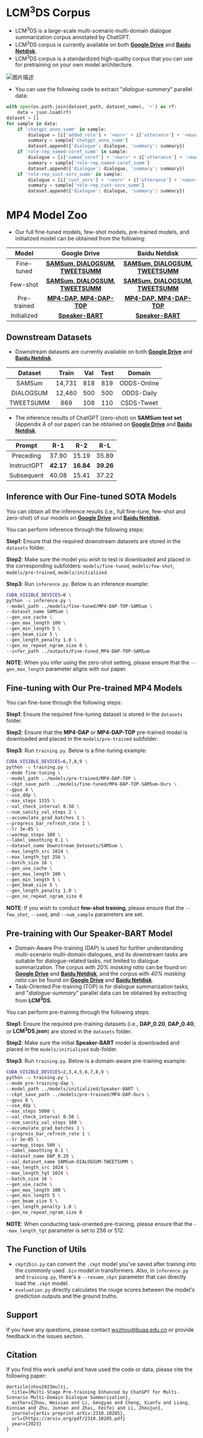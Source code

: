 # LCM<sup>3</sup>DS Corpus
- LCM<sup>3</sup>DS is a large-scale multi-scenario multi-domain dialogue summarization corpus annotated by ChatGPT.
- LCM<sup>3</sup>DS corpus is currently available on both [**Google Drive**](https://drive.google.com/file/d/1ZtuLcSJKlWJRNdPL8rlo0a2NCbcmDwq-/view?usp=sharing) and [**Baidu Netdisk**](https://pan.baidu.com/s/10oEgcjp2htMSIqz8GWc_kQ?pwd=fy5q).
- LCM<sup>3</sup>DS corpus is a standardized high-quality corpus that you can use for pretraining on your own model architecture.

![图片描述](data_stats.png)

- You can use the following code to extract "*dialogue-summary*" parallel data:
```python
with open(os.path.join(dataset_path, dataset_name), 'r') as rf:
    data = json.load(rf)
dataset = []
for sample in data:
    if 'chatgpt_anno_summ' in sample:
        dialogue = [i['added_role'] + '<eor>' + i['utterance'] + '<eou>' for i in sample['dialogue']]
        summary = sample['chatgpt_anno_summ']
        dataset.append({'dialogue': dialogue, 'summary': summary})
    if 'role-rep_named-coref_summ' in sample:
        dialogue = [i['named_coref'] + '<eor>' + i['utterance'] + '<eou>' for i in sample['dialogue']]
        summary = sample['role-rep_named-coref_summ']
        dataset.append({'dialogue': dialogue, 'summary': summary})
    if 'role-rep_cust-serv_summ' in sample:
        dialogue = [i['cust_serv'] + '<eor>' + i['utterance'] + '<eou>' for i in sample['dialogue']]
        summary = sample['role-rep_cust-serv_summ']
        dataset.append({'dialogue': dialogue, 'summary': summary})
```

# MP4 Model Zoo
- Our full fine-tuned models, few-shot models, pre-trained models, and initialized model can be obtained from the following:

|Model|Google Drive|Baidu Netdisk|
|:---:|:---:|:---:|
| Fine-tuned | [**SAMSum, DIALOGSUM, TWEETSUMM**](https://drive.google.com/file/d/1hoSk-OrfGtcfc4qMfhX6yRFUFWAgLQXX/view?usp=sharing) | [**SAMSum, DIALOGSUM, TWEETSUMM**](https://pan.baidu.com/s/1aR7p4dd6Za9c4f0eB6Kdbg?pwd=tyf3) |
| Few-shot | [**SAMSum, DIALOGSUM, TWEETSUMM**](https://drive.google.com/file/d/1j7Hy58J5Cf03iBg0mYGsMGggyhK95KBW/view?usp=sharing) | [**SAMSum, DIALOGSUM, TWEETSUMM**](https://pan.baidu.com/s/10GVmjAIg-CWXtdd09s27zQ?pwd=mp2v) |
| Pre-trained | [**MP4-DAP, MP4-DAP-TOP**](https://drive.google.com/file/d/14o5V-rhoXKefTrtxZVV1ej4rQtlyRF8p/view?usp=sharing) | [**MP4-DAP, MP4-DAP-TOP**](https://pan.baidu.com/s/1rTnK1Gk78uNPy9n-oyXliA?pwd=d6sf) |
| Initialized | [**Speaker-BART**](https://drive.google.com/file/d/17sXx8fgRhRNWw1K1nr5o4AsBv4kwASnm/view?usp=sharing) | [**Speaker-BART**](https://pan.baidu.com/s/1LAv01Y71jcM8oBAAjm4K2A?pwd=u9d4) |

## Downstream Datasets
- Downstream datasets are currently available on both [**Google Drive**](https://drive.google.com/file/d/1riZX1yraagpgLIKf5YexuGXqmIa9O0DL/view?usp=sharing) and [**Baidu Netdisk**](https://pan.baidu.com/s/142DGWCutzOSwzYDk9ma-qg?pwd=n8rj).

|Dataset|Train|Val|Test|Domain|
|:---:|:---:|:---:|:---:|:---:|
| SAMSum | 14,731 | 818 | 819 | ODDS-Online |
| DIALOGSUM | 12,460 | 500 | 500 | ODDS-Daily |
| TWEETSUMM | 869 | 108 | 110 | CSDS-Tweet |

- The inference results of ChatGPT (zero-shot) on **SAMSum test set** (Appendix A of our paper) can be obtained on [**Google Drive**](https://drive.google.com/file/d/1Kr54RJHBe1czkFJjgDI3CbRQdjH8IxHa/view?usp=sharing) and [**Baidu Netdisk**](https://pan.baidu.com/s/14afZGYldAu0-X7uC8d31uA?pwd=9et9).

|Prompt|R-1|R-2|R-L|
|:---:|:---:|:---:|:---:|
| Preceding | 37.90 | 15.19 | 35.89 |
| InstructGPT | **42.17** | **16.84** | **39.26** |
| Subsequent | 40.08 | 15.41 | 37.22 |

## Inference with Our Fine-tuned SOTA Models
You can obtain all the inference results (i.e., full fine-tune, few-shot and zero-shot) of our models on [**Google Drive**](https://drive.google.com/file/d/1QhzdixA_HwRrCJ-IyKhHuKKLRv8Rg1pz/view?usp=sharing) and [**Baidu Netdisk**](https://pan.baidu.com/s/1ajEgJoyErx7bODhQBP-gsg?pwd=rdwi).

You can perform inference through the following steps:

**Step1**: Ensure that the required downstream datasets are stored in the `datasets` folder.

**Step2**: Make sure the model you wish to test is downloaded and placed in the corresponding subfolders: `models/fine-tuned`, `models/few-shot`, `models/pre-trained`, `models/initialized`.

**Step3**: Run `inference.py`. Below is an inference example:

```bash
CUDA_VISIBLE_DEVICES=0 \
python -u inference.py \
--model_path ../models/fine-tuned/MP4-DAP-TOP-SAMSum \
--dataset_name SAMSum \
--gen_use_cache \
--gen_max_length 100 \
--gen_min_length 5 \
--gen_beam_size 5 \
--gen_length_penalty 1.0 \
--gen_no_repeat_ngram_size 0 \
--infer_path ../outputs/Fine-tuned_MP4-DAP-TOP-SAMSum
```

**NOTE**: When you infer using the zero-shot setting, please ensure that the `--gen_max_length` parameter aligns with our paper.

## Fine-tuning with Our Pre-trained MP4 Models
You can fine-tune through the following steps:

**Step1**: Ensure the required fine-tuning dataset is stored in the `datasets` folder.

**Step2**: Ensure that the **MP4-DAP** or **MP4-DAP-TOP** pre-trained model is downloaded and placed in the `models/pre-trained` subfolder.

**Step3**: Run `training.py`. Below is a fine-tuning example:

```bash
CUDA_VISIBLE_DEVICES=6,7,8,9 \
python -u training.py \
--mode fine-tuning \
--model_path ../models/pre-trained/MP4-DAP-TOP \
--ckpt_save_path ../models/fine-tuned/MP4-DAP-TOP-SAMSum-Ours \
--gpus 4 \
--use_ddp \
--max_steps 1155 \
--val_check_interval 0.50 \
--num_sanity_val_steps 2 \
--accumulate_grad_batches 1 \
--progress_bar_refresh_rate 1 \
--lr 3e-05 \
--warmup_steps 100 \
--label_smoothing 0.1 \
--dataset_name Downstream_Datasets/SAMSum \
--max_length_src 1024 \
--max_length_tgt 256 \
--batch_size 16 \
--gen_use_cache \
--gen_max_length 100 \
--gen_min_length 5 \
--gen_beam_size 5 \
--gen_length_penalty 1.0 \
--gen_no_repeat_ngram_size 0
```

**NOTE**: If you wish to conduct **few-shot training**, please ensure that the `--few_shot`, `--seed`, and `--num_sample` parameters are set.

## Pre-training with Our Speaker-BART Model
- Domain-Aware Pre-training (DAP) is used for further understanding multi-scenario multi-domain dialogues, and its downstream tasks are suitable for dialogue-related tasks, not limited to dialogue summarization. The corpus with *20% masking ratio* can be found on [**Google Drive**](https://drive.google.com/file/d/1NrbLvIAh2Y0enIouXOGjsBsFvNDFpGYh/view?usp=sharing) and [**Baidu Netdisk**](https://pan.baidu.com/s/1NE1yC-ICo21YJO9k6AXJHg?pwd=mw4c), and the corpus with *40% masking ratio* can be found on [**Google Drive**](https://drive.google.com/file/d/1nxeR0nVjjqmK1u2nZByWqQDVULQpkhpZ/view?usp=sharing) and [**Baidu Netdisk**](https://pan.baidu.com/s/1rszc2pIs6ZjBHTtQFq9Qgg?pwd=9a5r).
- Task-Oriented Pre-training (TOP) is for dialogue summarization tasks, and "*dialogue-summary*" parallel data can be obtained by extracting from **LCM<sup>3</sup>DS**.

You can perform pre-training through the following steps:

**Step1**: Ensure the required pre-training datasets (i.e., **DAP_0.20**, **DAP_0.40**, or **LCM<sup>3</sup>DS.json**) are stored in the `datasets` folder.

**Step2**: Make sure the initial **Speaker-BART** model is downloaded and placed in the `models/initialized` sub-folder.

**Step3**: Run `training.py`. Below is a domain-aware pre-training example:

```bash
CUDA_VISIBLE_DEVICES=2,3,4,5,6,7,8,9 \
python -u training.py \
--mode pre-training-dap \
--model_path ../models/initialized/Speaker-BART \
--ckpt_save_path ../models/pre-trained/MP4-DAP-Ours \
--gpus 8 \
--use_ddp \
--max_steps 5000 \
--val_check_interval 0.50 \
--num_sanity_val_steps 100 \
--accumulate_grad_batches 1 \
--progress_bar_refresh_rate 1 \
--lr 3e-05 \
--warmup_steps 500 \
--label_smoothing 0.1 \
--dataset_name DAP_0.20 \
--val_dataset_name SAMSum-DIALOGSUM-TWEETSUMM \
--max_length_src 1024 \
--max_length_tgt 1024 \
--batch_size 16 \
--gen_use_cache \
--gen_max_length 100 \
--gen_min_length 5 \
--gen_beam_size 5 \
--gen_length_penalty 1.0 \
--gen_no_repeat_ngram_size 0
```

**NOTE**: When conducting task-oriented pre-training, please ensure that the `--max_length_tgt` parameter is set to 256 or 512.

## The Function of Utils
- `ckpt2bin.py` can convert the `.ckpt` model you've saved after training into the commonly used `.bin` model in transformers. Also, in `inference.py` and `training.py`, there's a `--resume_ckpt` parameter that can directly load the `.ckpt` model.
- `evaluation.py` directly calculates the rouge scores between the model's prediction outputs and the ground truths.

## Support
If you have any questions, please contact [wxzhou@buaa.edu.cn](mailto:wxzhou@buaa.edu.cn) or provide feedback in the issues section.

## Citation
If you find this work useful and have used the code or data, please cite the following paper:
```
@article{zhou2023multi,
  title={Multi-Stage Pre-training Enhanced by ChatGPT for Multi-Scenario Multi-Domain Dialogue Summarization},
  author={Zhou, Weixiao and Li, Gengyao and Cheng, Xianfu and Liang, Xinnian and Zhu, Junnan and Zhai, Feifei and Li, Zhoujun},
  journal={arXiv preprint arXiv:2310.10285},
  url={https://arxiv.org/pdf/2310.10285.pdf}
  year={2023}
}
```
